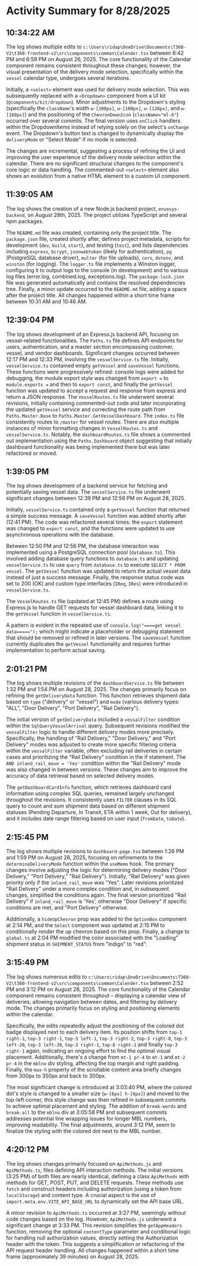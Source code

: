 # Activity Summary for 8/28/2025

## 10:34:22 AM
The log shows multiple edits to `c:\Users\ridap\OneDrive\Documents\T360-V2\t360-frontend-v2\src\components\common\Calender.tsx` between 6:42 PM and 6:59 PM on August 26, 2025.  The core functionality of the Calendar component remains consistent throughout these changes; however, the visual presentation of the delivery mode selection, specifically within the `vessel` calendar type, undergoes several iterations.

Initially, a `<select>` element was used for delivery mode selection. This was subsequently replaced with a `<Dropdown>` component from a UI kit (`@components/kit/dropdown`).  Minor adjustments to the Dropdown's styling (specifically the `className`'s width `w-[200px]`, `w-[100px]`, `w-[120px]`, and `w-[160px]`) and the positioning of the `ChevronDownIcon` (`className="ml-6"`) occurred over several commits.  The final version uses `onClick` handlers within the DropdownItems instead of relying solely on the select's `onChange` event.  The Dropdown's button text is changed to dynamically display the `deliveryMode` or "Select Mode" if no mode is selected.

The changes are incremental, suggesting a process of refining the UI and improving the user experience of the delivery mode selection within the calendar.  There are no significant structural changes to the component's core logic or data handling.  The commented-out `<select>` element also shows an evolution from a native HTML element to a custom UI component.


## 11:39:05 AM
The log shows the creation of a new Node.js backend project, `envosys-backend`, on August 28th, 2025.  The project utilizes TypeScript and several npm packages.

The `README.md` file was created, containing only the project title.  The `package.json` file, created shortly after, defines project metadata, scripts for development (`dev`, `build`, `start`), and testing (`test`),  and lists dependencies including `express`, `bcrypt`, `jsonwebtoken` (likely for authentication), `pg` (PostgreSQL database driver), `multer` (for file uploads), `cors`, `dotenv`, and `winston` (for logging).  The `logger.ts` file implements a Winston logger, configuring it to output logs to the console (in development) and to various log files (error.log, combined.log, exceptions.log).  The `package-lock.json` file was generated automatically and contains the resolved dependencies tree.  Finally, a minor update occurred to the `README.md` file, adding a space after the project title.  All changes happened within a short time frame between 10:31 AM and 10:46 AM.


## 12:39:04 PM
The log shows development of an Express.js backend API, focusing on vessel-related functionalities.  The `Paths.ts` file defines API endpoints for users, authentication, and a master section encompassing customer, vessel, and vendor dashboards.  Significant changes occurred between 12:17 PM and 12:33 PM, involving the `vesselService.ts` file. Initially,  `vesselService.ts` contained empty `getVessel` and `saveVessel` functions.  These functions were progressively refined:  console logs were added for debugging, the module export style was changed from `export =` to `module.exports =` and then to  `export const`, and finally the `getVessel` function was updated to accept a request and response from express and return a JSON response.  The `VesselRoutes.ts` file underwent several revisions, initially containing commented-out code and later incorporating the updated `getVessel` service and correcting the route path from  `Paths.Master.Base` to `Paths.Master.GetVesselDashboard`. The `index.ts` file consistently routes to `/master` for vessel routes.  There are also multiple instances of minor formatting changes in  `VesselRoutes.ts` and `vesselService.ts`.  Notably, the `dashboardRoutes.ts` file shows a commented out implementation using the `Paths.Dashboard` object suggesting that initially dashboard functionality was being implemented there but was later refactored or moved.


## 1:39:05 PM
The log shows development of a backend service for fetching and potentially saving vessel data.  The `vesselService.ts` file underwent significant changes between 12:39 PM and 12:56 PM on August 28, 2025.

Initially, `vesselService.ts` contained only a `getVessel` function that returned a simple success message.  A `saveVessel` function was added shortly after (12:41 PM).  The code was refactored several times:  the `export` statement was changed to `export const`, and the functions were updated to use asynchronous operations with the database.

Between 12:50 PM and 12:56 PM, the database interaction was implemented using a PostgreSQL connection pool (`database.ts`).  This involved adding database query functions to `database.ts` and updating `vesselService.ts` to use `query` from `database.ts` to execute `SELECT * FROM vessel`.  The `getVessel` function was updated to return the actual vessel data instead of just a success message.  Finally, the response status code was set to 200 (OK) and custom type interfaces (`IReq`, `IRes`) were introduced in `vesselService.ts`.

The `VesselRoutes.ts` file (updated at 12:45 PM) defines a route using Express.js to handle GET requests for vessel dashboard data, linking it to the `getVessel` function in `vesselService.ts`.

A pattern is evident in the repeated use of `console.log("====get vessel data=====");` which might indicate a placeholder or debugging statement that should be removed or refined in later versions.  The `saveVessel` function currently duplicates the `getVessel` functionality and requires further implementation to perform actual saving.


## 2:01:21 PM
The log shows multiple revisions of the `dashboardService.ts` file between 1:32 PM and 1:54 PM on August 28, 2025.  The changes primarily focus on refining the `getDeliveryData` function.  This function retrieves shipment data based on  `type` ("delivery" or "vessel") and `mode` (various delivery types: "ALL", "Door Delivery", "Port Delivery", "Rail Delivery").

The initial version of `getDeliveryData` included a `vessalFilter` condition within the `SqlQueryVesselArrival` query.  Subsequent revisions modified the `vessalFilter` logic to handle different delivery modes more precisely.  Specifically, the handling of "Rail Delivery," "Door Delivery," and "Port Delivery" modes was adjusted to create more specific filtering criteria within the `vessalFilter` variable, often excluding rail deliveries in certain cases and prioritizing the "Rail Delivery" condition in the if statement.  The  `AND inland_rail_move = 'Yes'` condition within the "Rail Delivery" mode was also changed in between versions.  These changes aim to improve the accuracy of data retrieval based on selected delivery modes.

The `getDashboardCardInfo` function, which retrieves dashboard card information using complex SQL queries, remained largely unchanged throughout the revisions.  It consistently uses `FILTER` clauses in its SQL query to count and sum shipment data based on different shipment statuses (Pending Departure, In Transit, ETA within 1 week, Out for delivery), and it includes date range filtering based on user input (`fromDate`, `toDate`).


## 2:15:45 PM
The log shows multiple revisions to `dashboard-page.tsx` between 1:26 PM and 1:59 PM on August 28, 2025, focusing on refinements to the `determineDeliveryMode` function within the `useMemo` hook.  The primary changes involve adjusting the logic for determining delivery modes ("Door Delivery," "Port Delivery," "Rail Delivery"). Initially,  "Rail Delivery" was given priority only if the `inland_rail_move` was "Yes". Later revisions prioritized "Rail Delivery" under a more complex condition and, in subsequent changes, simplified the conditions again.  The final version prioritized "Rail Delivery" if `inland_rail_move` is 'Yes', otherwise "Door Delivery" if specific conditions are met, and "Port Delivery" otherwise.

Additionally, a `hideUpChevron` prop was added to the `OptionBox` component at 2:14 PM, and the `Select` component was updated at 2:15 PM to conditionally render the up chevron based on this prop.  Finally, a change to `global.ts` at 2:04 PM modified the color associated with the "Loading" shipment status in `SHIPMENT_STATUS` from "indigo" to "red".


## 3:15:49 PM
The log shows numerous edits to `c:\Users\ridap\OneDrive\Documents\T360-V2\t360-frontend-v2\src\components\common\Calender.tsx` between 2:52 PM and 3:12 PM on August 28, 2025.  The core functionality of the Calendar component remains consistent throughout – displaying a calendar view of deliveries, allowing navigation between dates, and filtering by delivery mode.  The changes primarily focus on styling and positioning elements within the calendar.

Specifically, the edits repeatedly adjust the positioning of the colored dot badge displayed next to each delivery item.  Its position shifts from `top-1 right-1`, `top-3 right-1`, `top-3 left-1`, `top-3 right-2`, `top-3 right-8`, `top-3 left-20`, `top-3 left-30`, `top-3 right-1`,  `top-8 right-1` and finally `top-3 right-1` again, indicating an ongoing effort to find the optimal visual placement.  Additionally, there's a change from `mt-1 pr-4` to `mt-1` and `mt-2 pr-4` in the `mblno` div styling, affecting the top margin and right padding.  Finally, the `max-h` property of the scrollable content area briefly changes from 300px to 350px and back to 300px.


The most significant change is introduced at 3:03:40 PM, where the colored dot's style is changed to a smaller size (`w-[6px] h-[6px]`) and moved to the top-left corner, this style change was then refined in subsequent commits to achieve optimal placement and styling. The addition of `break-words` and `break-all` to the `mblno` div at 3:05:58 PM and subsequent commits addresses potential line wrapping issues for longer MBL numbers, improving readability.  The final adjustments, around 3:12 PM, seem to finalize the styling with the colored dot next to the MBL number.


## 4:20:12 PM
The log shows changes primarily focused on `ApiMethods.js` and `ApiMethods.ts`,  files defining API interaction methods.  The initial versions (3:25 PM) of both files are nearly identical,  defining a class `ApiMethods` with methods for GET, POST, PUT, and DELETE requests. These methods use `fetch` and construct headers including authorization (using a token from `localStorage`) and content type.  A crucial aspect is the use of `import.meta.env.VITE_API_BASE_URL` to dynamically set the API base URL.

A minor revision to `ApiMethods.ts` occurred at 3:27 PM, seemingly without code changes based on the log.  However, `ApiMethods.js` underwent a significant change at 3:33 PM. This revision simplifies the `getAppHeaders` function, removing the optional `contentType` parameter and conditional logic for handling null authorization values, directly setting the Authorization header with the token.  This suggests a simplification or refactoring of the API request header handling.  All changes happened within a short time frame (approximately 39 minutes) on August 28, 2025.
